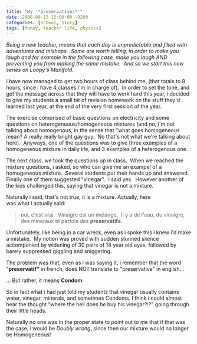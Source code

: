 ```yaml
---
title: "My '*preservatives*'"
date: 2006-09-15 15:00:00 -0200
categories: [school, story]
tags: [funny, teacher life, physics]
---
```

_Being a new teacher, means that each day is unpredictable and filled with adventures and mishaps.  Some are worth telling, in order to make you laugh and for example in the following case, make you laugh AND preventing you from making the same mistake.  And so we start this new series on Loopy's Manifold._

I have now managed to get two hours of class behind me, (that totals to 8 hours, since i have 4 classes i'm in charge of).  In order to set the tone, and get the message across that they will have to work hard this year, i decided to give my students a small bit of revision homework on the stuff they'd learned last year, at the end of the very first session of the year. 

The exercise comprised of basic questions on electricity and some questions on heterogeneous/homogeneous mixtures (and no, i'm not talking about homogenous, in the sense that "what goes homogeneous mean? A really really bright gay guy.  No that's not what we're talking about here).  Anyways, one of the questions was to give three examples of a homogeneous mixture in daily life, and 3 examples of a heterogenous one. 

The next class, we took the questions up in class.  When we reached the mixture questions, i asked, so who can give me an exampel of a homogeneous mixture.  Several students put their hands up and answered.  Finally one of them suggested "vinegar".  I said yes.  However another of the kids challenged this, saying that vinegar is not a mixture.   

Naturally i said, that's not true, it is a mixture. Actually, here was what i actually said:  

> oui, c'est vrai.  Vinaigre est un melange.  Il y a de l'eau, du vinaigre, des mineraux et parfois des **preservatifs**. 

Unfortunately, like being in a car wreck, even as i spoke this i knew i'd make a mistake.  My notion was proved with sudden stunned silence accompanied by widening of 30 pairs of 14 year old eyes, followed by barely suppressed giggling and sniggering. 

The problem was that, even as i was saying it, i remember that the word "**preservatif"** in french, does NOT translate to "preservative" in english… 

… But rather, it means **Condom** 

So in fact what i had just told my students that vinegar usually contains water, vinegar, minerals, and sometimes Condoms. I think i could almost hear the thought "where the hell does *he* buy his vinegar?!?" going through their little heads. 

Naturally no one was in the proper state to point out to me that if that was the case, i would be _Doubly wrong_, since then our mixture would no longer be Homogeneous!
